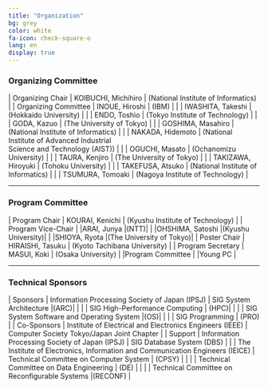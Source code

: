 ```yaml
---
title: "Organization"
bg: grey
color: white
fa-icon: check-square-o
lang: en
display: true
---
```


### Organizing Committee

| Organizing Chair | KOIBUCHI, Michihiro | (National Institute of Informatics) | 
| Organizing Committee | INOUE, Hiroshi | (IBM) |
| | IWASHITA, Takeshi | (Hokkaido University) |
| | ENDO, Toshio | (Tokyo Institute of Technology) |
| | GODA, Kazuo | (The University of Tokyo) |
| | GOSHIMA, Masahiro | (National Institute of Informatics) |
| | NAKADA, Hidemoto | (National Institute of Advanced Industrial<br/> Science and Technology (AIST)) |
| | OGUCHI, Masato | (Ochanomizu University) |
| | TAURA, Kenjiro | (The University of Tokyo) |
| | TAKIZAWA, Hiroyuki | (Tohoku University) |
| | TAKEFUSA, Atsuko | (National Institute of Informatics) |
| | TSUMURA, Tomoaki | (Nagoya Institute of Technology) |

---

### Program Committee

| Program Chair |   KOURAI, Kenichi | (Kyushu Institute of Technology) |
| Program Vice-Chair | |ARAI, Junya |(NTT)|
| |OHSHIMA, Satoshi |(Kyushu University)|
| |SHIOYA, Ryota |(The University of Tokyo)|
| Poster Chair |  HIRAISHI, Tasuku | (Kyoto Tachibana University) |
| Program Secretary | MASUI, Koki | (Osaka University) |
|Program Committee |
|Young PC |



---
### Technical Sponsors

<!-- 
|主催	|(社) 情報処理学会|	システム・アーキテクチャ研究会|(ARC)|
| | |ハイパフォーマンスコンピューティング研究会	|(HPC)|
| | |システムソフトウェアとオペレーティング・システム研究会	|(OS)|
| | |プログラミング研究会	|(PRO)|
|共催	|IEEE|	Computer Society Tokyo/Japan Joint Chapter| |	
|協賛|	(社) 情報処理学会|	データベースシステム研究会	|(DBS)|
|| 電子情報通信学会| コンピュータシステム研究専門委員会	|(CPSY)|
|| |データ工学研究専門委員会	|(DE)|
|| |リコンフィギャラブルシステム研究専門委員会	|(RECONF)|

-->

| Sponsors	| Information Processing Society of Japan (IPSJ) | SIG System Architecture	|(ARC)| 
| | | SIG High-Performance Computing	| (HPC)| 
| | | SIG System Software and Operating System	|(OS)|
| | | SIG Programming	| (PRO) |
| Co-Sponsors | Institute of Electrical and Electronics Engineers (IEEE) | Computer Society Tokyo/Japan Joint Chapter	| 
| Support     | Information Processing Society of Japan (IPSJ) |	SIG Database System	(DBS) |
| | The Institute of Electronics, Information and Communication Engineers (IEICE) | Technical Committee on Computer System	| (CPSY) |
| | | Technical Committee on Data Engineering	| (DE) |
| | | Technical Committee on Reconfigurable Systems |(RECONF) |